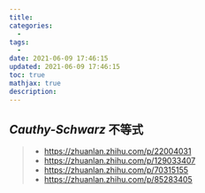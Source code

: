 ```yaml
---
title: 
categories:
  - 
tags:
  - 
date: 2021-06-09 17:46:15
updated: 2021-06-09 17:46:15
toc: true
mathjax: true
description: 
---
```


##	*Cauthy-Schwarz* 不等式

> - <https://zhuanlan.zhihu.com/p/22004031>
> - <https://zhuanlan.zhihu.com/p/129033407>
> - <https://zhuanlan.zhihu.com/p/70315155>
> - <https://zhuanlan.zhihu.com/p/85283405>










